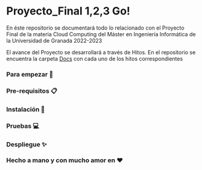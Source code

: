 # Proyecto_Final 1,2,3 Go!
En éste repositorio se documentará todo lo relacionado con el Proyecto Final de la materia Cloud Computing del Máster en Ingeniería Informática de la Universidad de Granada 2022-2023

El avance del Proyecto se desarrollará a través de Hitos. En el repositorio se encuentra la carpeta [Docs](https://github.com/dalkisbustos/Proyecto_Final/tree/main/Docs) con cada uno de los hitos correspondientes

### Para empezar 🚀





### Pre-requisitos 📋



### Instalación 🔧



### Pruebas 💻



### Despliegue ✨



### Hecho a mano y con mucho amor en ❤
